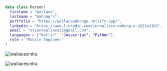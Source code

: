 
```kotlin
data class Person(
  firstame = "Wallace",
  lastname = "Wahong'o",
  portfolio = "https://wallacewahongo.netlify.app/",
  linkedin = "https://www.linkedin.com/in/wallace-wahong-o-a523a31b5",
  email = "otienowallace33@gmail.com",
  languages = ["Kotlin", "Javascript", "Python"],
  role = "Mobile Engineer"
)
```


<p><img align="center" src="https://github-readme-stats.vercel.app/api/top-langs?username=wallacesintra&show_icons=true&locale=en&layout=compact" alt="wallacesintra" /></p>

<p><img align="center" src="https://github-readme-streak-stats.herokuapp.com/?user=wallacesintra&" alt="wallacesintra" /></p>
